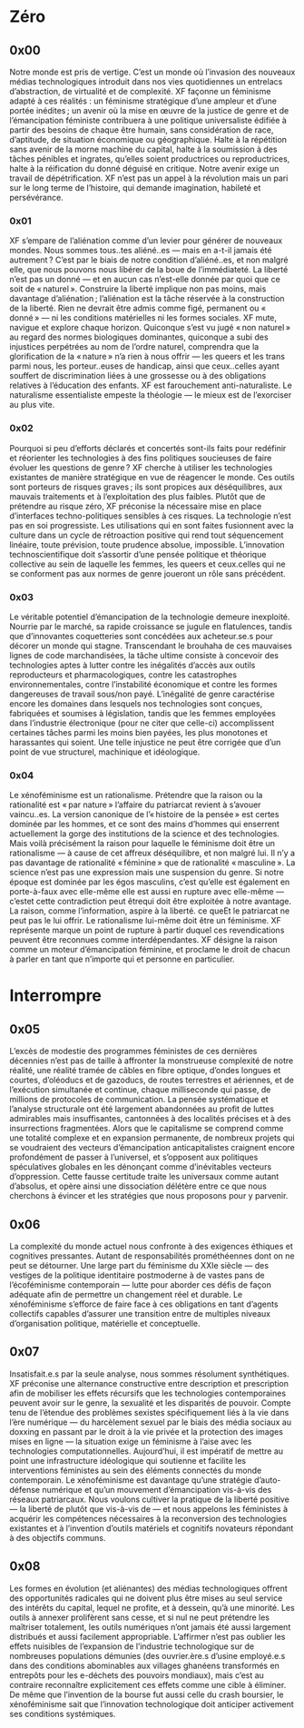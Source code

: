 # Zéro

## 0x00

Notre monde est pris de vertige. C’est un monde où l’invasion des nouveaux médias technologiques introduit dans nos vies quotidiennes un entrelacs d’abstraction, de virtualité et de complexité. XF façonne un féminisme adapté à ces réalités : un féminisme stratégique d’une ampleur et d’une portée inédites ; un avenir où la mise en œuvre de la justice de genre et de l’émancipation féministe contribuera à une politique universaliste édifiée à partir des besoins de chaque être humain, sans considération de race, d’aptitude, de situation économique ou géographique. Halte à la répétition sans avenir de la morne machine du capital, halte à la soumission à des tâches pénibles et ingrates, qu’elles soient productrices ou reproductrices, halte à la réification du donné déguisé en critique. Notre avenir exige un travail de dépétrification. XF n’est pas un appel à la révolution mais un pari sur le long terme de l’histoire, qui demande imagination, habileté et persévérance.

### 0x01

XF s’empare de l’aliénation comme d’un levier pour générer de nouveaux mondes. Nous sommes tous..tes aliéné..es — mais en a-t-il jamais été autrement ? C’est par le biais de notre condition d’aliéné..es, et non malgré elle, que nous pouvons nous libérer de la boue de l’immédiateté. La liberté n’est pas un donné — et en aucun cas n’est-elle donnée par quoi que ce soit de « naturel ». Construire la liberté implique non pas moins, mais davantage d’aliénation ; l’aliénation est la tâche réservée à la construction de la liberté. Rien ne devrait être admis comme figé, permanent ou « donné » — ni les conditions matérielles ni les formes sociales. XF mute, navigue et explore chaque horizon. Quiconque s’est vu jugé « non naturel » au regard des normes biologiques dominantes, quiconque a subi des injustices perpétrées au nom de l’ordre naturel, comprendra que la glorification de la « nature » n’a rien à nous offrir — les queers et les trans parmi nous, les porteur..euses de handicap, ainsi que ceux..celles ayant souffert de discrimination liées à une grossesse ou à des obligations relatives à l’éducation des enfants. XF est farouchement anti-naturaliste. Le naturalisme essentialiste empeste la théologie — le mieux est de l’exorciser au plus vite.

### 0x02

Pourquoi si peu d’efforts déclarés et concertés sont-ils faits pour redéfinir et réorienter les technologies à des fins politiques soucieuses de faire évoluer les questions de genre ? XF cherche à utiliser les technologies existantes de manière stratégique en vue de réagencer le monde. Ces outils sont porteurs de risques graves ; ils sont propices aux déséquilibres, aux mauvais traitements et à l’exploitation des plus faibles. Plutôt que de prétendre au risque zéro, XF préconise la nécessaire mise en place d’interfaces techno-politiques sensibles à ces risques. La technologie n’est pas en soi progressiste. Les utilisations qui en sont faites fusionnent avec la culture dans un cycle de rétroaction positive qui rend tout séquencement linéaire, toute prévision, toute prudence absolue, impossible. L’innovation technoscientifique doit s’assortir d’une pensée politique et théorique collective au sein de laquelle les femmes, les queers et ceux.celles qui ne se conforment pas aux normes de genre joueront un rôle sans précédent.

### 0x03

Le véritable potentiel d’émancipation de la technologie demeure inexploité. Nourrie par le marché, sa rapide croissance se jugule en flatulences, tandis que d’innovantes coquetteries sont concédées aux acheteur.se.s pour décorer un monde qui stagne. Transcendant le brouhaha de ces mauvaises lignes de code marchandisées, la tâche ultime consiste à concevoir des technologies aptes à lutter contre les inégalités d’accès aux outils reproducteurs et pharmacologiques, contre les catastrophes environnementales, contre l’instabilité économique et contre les formes dangereuses de travail sous/non payé. L’inégalité de genre caractérise encore les domaines dans lesquels nos technologies sont conçues, fabriquées et soumises à législation, tandis que les femmes employées dans l’industrie électronique (pour ne citer que celle-ci) accomplissent certaines tâches parmi les moins bien payées, les plus monotones et harassantes qui soient. Une telle injustice ne peut être corrigée que d’un point de vue structurel, machinique et idéologique.

### 0x04

Le xénoféminisme est un rationalisme. Prétendre que la raison ou la rationalité est « par nature » l’affaire du patriarcat revient à s’avouer vaincu..es. La version canonique de l’« histoire de la pensée » est certes dominée par les hommes, et ce sont des mains d’hommes qui enserrent actuellement la gorge des institutions de la science et des technologies. Mais voilà précisément la raison pour laquelle le féminisme doit être un rationalisme — à cause de cet affreux déséquilibre, et non malgré lui. Il n’y a pas davantage de rationalité « féminine » que de rationalité « masculine ». La science n’est pas une expression mais une suspension du genre. Si notre époque est dominée par les égos masculins, c’est qu’elle est également en porte-à-faux avec elle-même elle est aussi en rupture avec elle-même — c’estet cette contradiction peut êtrequi doit être exploitée à notre avantage. La raison, comme l’information, aspire à la liberté. ce queEt le patriarcat ne peut pas le lui offrir. Le rationalisme lui-même doit être un féminisme. XF représente marque un point de rupture à partir duquel ces revendications peuvent être reconnues comme interdépendantes. XF désigne la raison comme un moteur d’émancipation féminine, et proclame le droit de chacun à parler en tant que n’importe qui et personne en particulier.

# Interrompre

## 0x05

L’excès de modestie des programmes féministes de ces dernières décennies n’est pas de taille à affronter la monstrueuse complexité de notre réalité, une réalité tramée de câbles en fibre optique, d’ondes longues et courtes, d’oléoducs et de gazoducs, de routes terrestres et aériennes, et de l’exécution simultanée et continue, chaque milliseconde qui passe, de millions de protocoles de communication. La pensée systématique et l’analyse structurale ont été largement abandonnées au profit de luttes admirables mais insuffisantes, cantonnées à des localités précises et à des insurrections fragmentées. Alors que le capitalisme se comprend comme une totalité complexe et en expansion permanente, de nombreux projets qui se voudraient des vecteurs d’émancipation anticapitalistes craignent encore profondément de passer à l’universel, et s’opposent aux politiques spéculatives globales en les dénonçant comme d’inévitables vecteurs d’oppression. Cette fausse certitude traite les universaux comme autant d’absolus, et opère ainsi une dissociation délétère entre ce que nous cherchons à évincer et les stratégies que nous proposons pour y parvenir.

## 0x06

La complexité du monde actuel nous confronte à des exigences éthiques et cognitives pressantes. Autant de responsabilités prométhéennes dont on ne peut se détourner. Une large part du féminisme du XXIe siècle — des vestiges de la politique identitaire postmoderne à de vastes pans de l’écoféminisme contemporain — lutte pour aborder ces défis de façon adéquate afin de permettre un changement réel et durable. Le xénoféminisme s’efforce de faire face à ces obligations en tant d’agents collectifs capables d’assurer une transition entre de multiples niveaux d’organisation politique, matérielle et conceptuelle.

## 0x07

Insatisfait.e.s par la seule analyse, nous sommes résolument synthétiques. XF préconise une alternance constructive entre description et prescription afin de mobiliser les effets récursifs que les technologies contemporaines peuvent avoir sur le genre, la sexualité et les disparités de pouvoir. Compte tenu de l’étendue des problèmes sexistes spécifiquement liés à la vie dans l’ère numérique — du harcèlement sexuel par le biais des média sociaux au doxxing en passant par le droit à la vie privée et la protection des images mises en ligne — la situation exige un féminisme à l’aise avec les technologies computationnelles. Aujourd’hui, il est impératif de mettre au point une infrastructure idéologique qui soutienne et facilite les interventions féministes au sein des éléments connectés du monde contemporain. Le xénoféminisme est davantage qu’une stratégie d’auto-défense numérique et qu’un mouvement d’émancipation vis-à-vis des réseaux patriarcaux. Nous voulons cultiver la pratique de la liberté positive — la liberté de plutôt que vis-à-vis de — et nous appelons les féministes à acquérir les compétences nécessaires à la reconversion des technologies existantes et à l’invention d’outils matériels et cognitifs novateurs répondant à des objectifs communs.

## 0x08

Les formes en évolution (et aliénantes) des médias technologiques offrent des opportunités radicales qui ne doivent plus être mises au seul service des intérêts du capital, lequel ne profite, et à dessein, qu’à une minorité. Les outils à annexer prolifèrent sans cesse, et si nul ne peut prétendre les maîtriser totalement, les outils numériques n’ont jamais été aussi largement distribués et aussi facilement appropriable. L’affirmer n’est pas oublier les effets nuisibles de l’expansion de l’industrie technologique sur de nombreuses populations démunies (des ouvrier.ère.s d’usine employé.e.s dans des conditions abominables aux villages ghanéens transformés en entrepôts pour les e-déchets des pouvoirs mondiaux), mais c’est au contraire reconnaître explicitement ces effets comme une cible à éliminer. De même que l’invention de la bourse fut aussi celle du crash boursier, le xénoféminisme sait que l’innovation technologique doit anticiper activement ses conditions systémiques.
